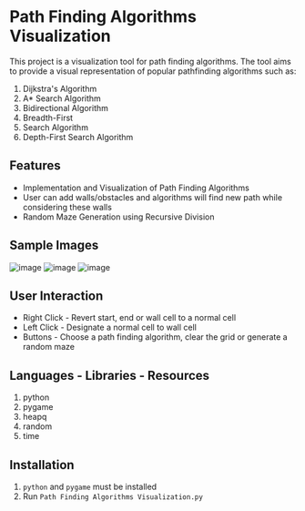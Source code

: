 # Path Finding Algorithms Visualization
This project is a visualization tool for path finding algorithms. The tool aims to provide a visual representation of popular pathfinding algorithms such as:
1. Dijkstra's Algorithm
2. A* Search Algorithm
3. Bidirectional Algorithm
4. Breadth-First
5. Search Algorithm
6. Depth-First Search Algorithm

## Features
- Implementation and Visualization of Path Finding Algorithms
- User can add walls/obstacles and algorithms will find new path while considering these walls 
- Random Maze Generation using Recursive Division

## Sample Images
![image](https://github.com/Kartikay-Sharma/Path-Finding-Algorithms-Visualization/assets/68898571/09e02772-1bb4-4336-b960-f583444a9a96)
![image](https://github.com/Kartikay-Sharma/Path-Finding-Algorithms-Visualization/assets/68898571/8a97220d-d569-44cc-8a96-41df2666e174)
![image](https://github.com/Kartikay-Sharma/Path-Finding-Algorithms-Visualization/assets/68898571/dae8ab77-ff3d-4280-be6d-364ff965c16c)

## User Interaction
- Right Click - Revert start, end or wall cell to a normal cell
- Left Click - Designate a normal cell to wall cell
- Buttons - Choose a path finding algorithm, clear the grid or generate a random maze

## Languages - Libraries - Resources
1. python
2. pygame
3. heapq
4. random
5. time

## Installation
1. `python` and `pygame` must be installed
2. Run `Path Finding Algorithms Visualization.py`
